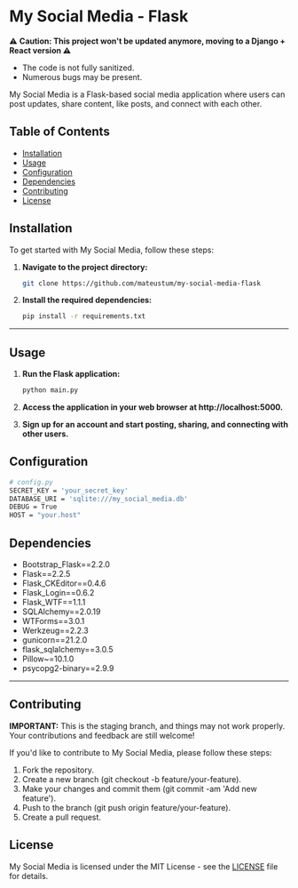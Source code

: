 # My Social Media - Flask

⚠️ **Caution: This project won't be updated anymore, moving to a Django + React version ⚠️**

- The code is not fully sanitized.
- Numerous bugs may be present.

My Social Media is a Flask-based social media application where users can post updates, share content, like posts, and connect with each other.

## Table of Contents
- [Installation](#installation)
- [Usage](#usage)
- [Configuration](#configuration)
- [Dependencies](#dependencies)
- [Contributing](#contributing)
- [License](#license)

## Installation

To get started with My Social Media, follow these steps:

1. **Navigate to the project directory:**

   ```bash
   git clone https://github.com/mateustum/my-social-media-flask
   ```

2. **Install the required dependencies:**

   ```bash
   pip install -r requirements.txt
   ```

---

## Usage

1. **Run the Flask application:**

   ```bash
   python main.py
   ```

2. **Access the application in your web browser at http://localhost:5000.**

3. **Sign up for an account and start posting, sharing, and connecting with other users.**

## Configuration

```bash
# config.py
SECRET_KEY = 'your_secret_key'
DATABASE_URI = 'sqlite:///my_social_media.db'
DEBUG = True
HOST = "your.host"
```

## Dependencies

- Bootstrap_Flask==2.2.0
- Flask==2.2.5
- Flask_CKEditor==0.4.6
- Flask_Login==0.6.2
- Flask_WTF==1.1.1
- SQLAlchemy==2.0.19
- WTForms==3.0.1
- Werkzeug==2.2.3
- gunicorn==21.2.0
- flask_sqlalchemy==3.0.5
- Pillow~=10.1.0
- psycopg2-binary==2.9.9

---

## Contributing

**IMPORTANT:** This is the staging branch, and things may not work properly. Your contributions and feedback are still welcome!

If you'd like to contribute to My Social Media, please follow these steps:

1. Fork the repository.
2. Create a new branch (git checkout -b feature/your-feature).
3. Make your changes and commit them (git commit -am 'Add new feature').
4. Push to the branch (git push origin feature/your-feature).
5. Create a pull request.

## License

My Social Media is licensed under the MIT License - see the [LICENSE](LICENSE) file for details.
